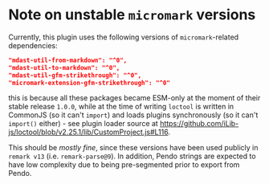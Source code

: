 # Note on unstable `micromark` versions

Currently, this plugin uses the following versions of `micromark`-related dependencies:

```json
"mdast-util-from-markdown": "^0",
"mdast-util-to-markdown": "^0",
"mdast-util-gfm-strikethrough": "^0",
"micromark-extension-gfm-strikethrough": "^0"
```

this is because all these packages became ESM-only at the moment of their stable release `1.0.0`, while at the time of writing `loctool` is written in CommonJS (so it can't `import`) and loads plugins synchronously (so it can't `import()` either) - see plugin loader source at https://github.com/iLib-js/loctool/blob/v2.25.1/lib/CustomProject.js#L116.

This should be _mostly fine_, since these versions have been used publicly in `remark v13` (i.e. `remark-parse@9`). In addition, Pendo strings are expected to have low complexity due to being pre-segmented prior to export from Pendo.
